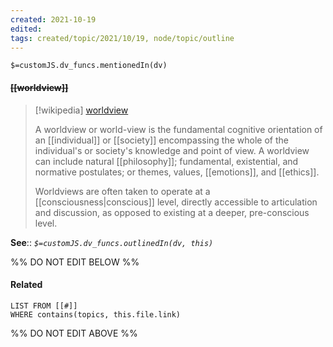 ```yaml
---
created: 2021-10-19
edited: 
tags: created/topic/2021/10/19, node/topic/outline
---
```

`$=customJS.dv_funcs.mentionedIn(dv)`

#### <s class="topic-title">[[worldview]]</s>

> [!wikipedia] [worldview](https://en.wikipedia.org/wiki/Worldview)
> 
> A worldview or world-view is the fundamental cognitive orientation of an [[individual]] or [[society]] encompassing the whole of the individual's or society's knowledge and point of view.  A worldview can include natural [[philosophy]]; fundamental, existential, and normative postulates; or themes, values, [[emotions]], and [[ethics]].
> 
> Worldviews are often taken to operate at a [[consciousness|conscious]] level, directly accessible to articulation and discussion, as opposed to existing at a deeper, pre-conscious level.
>

 

**See**::
*`$=customJS.dv_funcs.outlinedIn(dv, this)`*

%% DO NOT EDIT BELOW %%
#### Related 
```dataview
LIST FROM [[#]]
WHERE contains(topics, this.file.link)
```
%% DO NOT EDIT ABOVE %%
